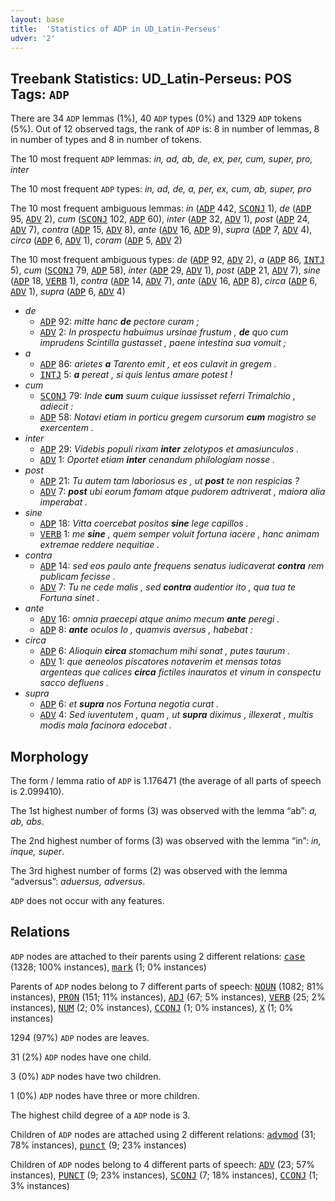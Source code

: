 ```yaml
---
layout: base
title:  'Statistics of ADP in UD_Latin-Perseus'
udver: '2'
---
```


## Treebank Statistics: UD_Latin-Perseus: POS Tags: `ADP`

There are 34 `ADP` lemmas (1%), 40 `ADP` types (0%) and 1329 `ADP` tokens (5%).
Out of 12 observed tags, the rank of `ADP` is: 8 in number of lemmas, 8 in number of types and 8 in number of tokens.

The 10 most frequent `ADP` lemmas: <em>in, ad, ab, de, ex, per, cum, super, pro, inter</em>

The 10 most frequent `ADP` types:  <em>in, ad, de, a, per, ex, cum, ab, super, pro</em>

The 10 most frequent ambiguous lemmas: <em>in</em> (<tt><a href="la_perseus-pos-ADP.html">ADP</a></tt> 442, <tt><a href="la_perseus-pos-SCONJ.html">SCONJ</a></tt> 1), <em>de</em> (<tt><a href="la_perseus-pos-ADP.html">ADP</a></tt> 95, <tt><a href="la_perseus-pos-ADV.html">ADV</a></tt> 2), <em>cum</em> (<tt><a href="la_perseus-pos-SCONJ.html">SCONJ</a></tt> 102, <tt><a href="la_perseus-pos-ADP.html">ADP</a></tt> 60), <em>inter</em> (<tt><a href="la_perseus-pos-ADP.html">ADP</a></tt> 32, <tt><a href="la_perseus-pos-ADV.html">ADV</a></tt> 1), <em>post</em> (<tt><a href="la_perseus-pos-ADP.html">ADP</a></tt> 24, <tt><a href="la_perseus-pos-ADV.html">ADV</a></tt> 7), <em>contra</em> (<tt><a href="la_perseus-pos-ADP.html">ADP</a></tt> 15, <tt><a href="la_perseus-pos-ADV.html">ADV</a></tt> 8), <em>ante</em> (<tt><a href="la_perseus-pos-ADV.html">ADV</a></tt> 16, <tt><a href="la_perseus-pos-ADP.html">ADP</a></tt> 9), <em>supra</em> (<tt><a href="la_perseus-pos-ADP.html">ADP</a></tt> 7, <tt><a href="la_perseus-pos-ADV.html">ADV</a></tt> 4), <em>circa</em> (<tt><a href="la_perseus-pos-ADP.html">ADP</a></tt> 6, <tt><a href="la_perseus-pos-ADV.html">ADV</a></tt> 1), <em>coram</em> (<tt><a href="la_perseus-pos-ADP.html">ADP</a></tt> 5, <tt><a href="la_perseus-pos-ADV.html">ADV</a></tt> 2)

The 10 most frequent ambiguous types:  <em>de</em> (<tt><a href="la_perseus-pos-ADP.html">ADP</a></tt> 92, <tt><a href="la_perseus-pos-ADV.html">ADV</a></tt> 2), <em>a</em> (<tt><a href="la_perseus-pos-ADP.html">ADP</a></tt> 86, <tt><a href="la_perseus-pos-INTJ.html">INTJ</a></tt> 5), <em>cum</em> (<tt><a href="la_perseus-pos-SCONJ.html">SCONJ</a></tt> 79, <tt><a href="la_perseus-pos-ADP.html">ADP</a></tt> 58), <em>inter</em> (<tt><a href="la_perseus-pos-ADP.html">ADP</a></tt> 29, <tt><a href="la_perseus-pos-ADV.html">ADV</a></tt> 1), <em>post</em> (<tt><a href="la_perseus-pos-ADP.html">ADP</a></tt> 21, <tt><a href="la_perseus-pos-ADV.html">ADV</a></tt> 7), <em>sine</em> (<tt><a href="la_perseus-pos-ADP.html">ADP</a></tt> 18, <tt><a href="la_perseus-pos-VERB.html">VERB</a></tt> 1), <em>contra</em> (<tt><a href="la_perseus-pos-ADP.html">ADP</a></tt> 14, <tt><a href="la_perseus-pos-ADV.html">ADV</a></tt> 7), <em>ante</em> (<tt><a href="la_perseus-pos-ADV.html">ADV</a></tt> 16, <tt><a href="la_perseus-pos-ADP.html">ADP</a></tt> 8), <em>circa</em> (<tt><a href="la_perseus-pos-ADP.html">ADP</a></tt> 6, <tt><a href="la_perseus-pos-ADV.html">ADV</a></tt> 1), <em>supra</em> (<tt><a href="la_perseus-pos-ADP.html">ADP</a></tt> 6, <tt><a href="la_perseus-pos-ADV.html">ADV</a></tt> 4)


* <em>de</em>
  * <tt><a href="la_perseus-pos-ADP.html">ADP</a></tt> 92: <em>mitte hanc <b>de</b> pectore curam ;</em>
  * <tt><a href="la_perseus-pos-ADV.html">ADV</a></tt> 2: <em>In prospectu habuimus ursinae frustum , <b>de</b> quo cum imprudens Scintilla gustasset , paene intestina sua vomuit ;</em>
* <em>a</em>
  * <tt><a href="la_perseus-pos-ADP.html">ADP</a></tt> 86: <em>arietes <b>a</b> Tarento emit , et eos culavit in gregem .</em>
  * <tt><a href="la_perseus-pos-INTJ.html">INTJ</a></tt> 5: <em><b>a</b> pereat , si quis lentus amare potest !</em>
* <em>cum</em>
  * <tt><a href="la_perseus-pos-SCONJ.html">SCONJ</a></tt> 79: <em>Inde <b>cum</b> suum cuique iussisset referri Trimalchio , adiecit :</em>
  * <tt><a href="la_perseus-pos-ADP.html">ADP</a></tt> 58: <em>Notavi etiam in porticu gregem cursorum <b>cum</b> magistro se exercentem .</em>
* <em>inter</em>
  * <tt><a href="la_perseus-pos-ADP.html">ADP</a></tt> 29: <em>Videbis populi rixam <b>inter</b> zelotypos et amasiunculos .</em>
  * <tt><a href="la_perseus-pos-ADV.html">ADV</a></tt> 1: <em>Oportet etiam <b>inter</b> cenandum philologiam nosse .</em>
* <em>post</em>
  * <tt><a href="la_perseus-pos-ADP.html">ADP</a></tt> 21: <em>Tu autem tam laboriosus es , ut <b>post</b> te non respicias ?</em>
  * <tt><a href="la_perseus-pos-ADV.html">ADV</a></tt> 7: <em><b>post</b> ubi eorum famam atque pudorem adtriverat , maiora alia imperabat .</em>
* <em>sine</em>
  * <tt><a href="la_perseus-pos-ADP.html">ADP</a></tt> 18: <em>Vitta coercebat positos <b>sine</b> lege capillos .</em>
  * <tt><a href="la_perseus-pos-VERB.html">VERB</a></tt> 1: <em>me <b>sine</b> , quem semper voluit fortuna iacere , hanc animam extremae reddere nequitiae .</em>
* <em>contra</em>
  * <tt><a href="la_perseus-pos-ADP.html">ADP</a></tt> 14: <em>sed eos paulo ante frequens senatus iudicaverat <b>contra</b> rem publicam fecisse .</em>
  * <tt><a href="la_perseus-pos-ADV.html">ADV</a></tt> 7: <em>Tu ne cede malis , sed <b>contra</b> audentior ito , qua tua te Fortuna sinet .</em>
* <em>ante</em>
  * <tt><a href="la_perseus-pos-ADV.html">ADV</a></tt> 16: <em>omnia praecepi atque animo mecum <b>ante</b> peregi .</em>
  * <tt><a href="la_perseus-pos-ADP.html">ADP</a></tt> 8: <em><b>ante</b> oculos Io , quamvis aversus , habebat :</em>
* <em>circa</em>
  * <tt><a href="la_perseus-pos-ADP.html">ADP</a></tt> 6: <em>Alioquin <b>circa</b> stomachum mihi sonat , putes taurum .</em>
  * <tt><a href="la_perseus-pos-ADV.html">ADV</a></tt> 1: <em>que aeneolos piscatores notaverim et mensas totas argenteas que calices <b>circa</b> fictiles inauratos et vinum in conspectu sacco defluens .</em>
* <em>supra</em>
  * <tt><a href="la_perseus-pos-ADP.html">ADP</a></tt> 6: <em>et <b>supra</b> nos Fortuna negotia curat .</em>
  * <tt><a href="la_perseus-pos-ADV.html">ADV</a></tt> 4: <em>Sed iuventutem , quam , ut <b>supra</b> diximus , illexerat , multis modis mala facinora edocebat .</em>

## Morphology

The form / lemma ratio of `ADP` is 1.176471 (the average of all parts of speech is 2.099410).

The 1st highest number of forms (3) was observed with the lemma “ab”: <em>a, ab, abs</em>.

The 2nd highest number of forms (3) was observed with the lemma “in”: <em>in, inque, super</em>.

The 3rd highest number of forms (2) was observed with the lemma “adversus”: <em>aduersus, adversus</em>.

`ADP` does not occur with any features.


## Relations

`ADP` nodes are attached to their parents using 2 different relations: <tt><a href="la_perseus-dep-case.html">case</a></tt> (1328; 100% instances), <tt><a href="la_perseus-dep-mark.html">mark</a></tt> (1; 0% instances)

Parents of `ADP` nodes belong to 7 different parts of speech: <tt><a href="la_perseus-pos-NOUN.html">NOUN</a></tt> (1082; 81% instances), <tt><a href="la_perseus-pos-PRON.html">PRON</a></tt> (151; 11% instances), <tt><a href="la_perseus-pos-ADJ.html">ADJ</a></tt> (67; 5% instances), <tt><a href="la_perseus-pos-VERB.html">VERB</a></tt> (25; 2% instances), <tt><a href="la_perseus-pos-NUM.html">NUM</a></tt> (2; 0% instances), <tt><a href="la_perseus-pos-CCONJ.html">CCONJ</a></tt> (1; 0% instances), <tt><a href="la_perseus-pos-X.html">X</a></tt> (1; 0% instances)

1294 (97%) `ADP` nodes are leaves.

31 (2%) `ADP` nodes have one child.

3 (0%) `ADP` nodes have two children.

1 (0%) `ADP` nodes have three or more children.

The highest child degree of a `ADP` node is 3.

Children of `ADP` nodes are attached using 2 different relations: <tt><a href="la_perseus-dep-advmod.html">advmod</a></tt> (31; 78% instances), <tt><a href="la_perseus-dep-punct.html">punct</a></tt> (9; 23% instances)

Children of `ADP` nodes belong to 4 different parts of speech: <tt><a href="la_perseus-pos-ADV.html">ADV</a></tt> (23; 57% instances), <tt><a href="la_perseus-pos-PUNCT.html">PUNCT</a></tt> (9; 23% instances), <tt><a href="la_perseus-pos-SCONJ.html">SCONJ</a></tt> (7; 18% instances), <tt><a href="la_perseus-pos-CCONJ.html">CCONJ</a></tt> (1; 3% instances)

